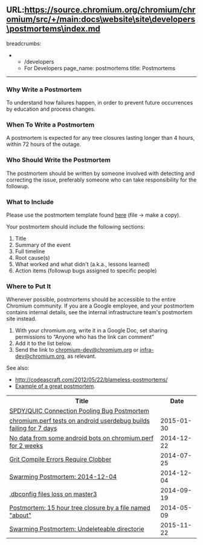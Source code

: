 URL:https://source.chromium.org/chromium/chromium/src/+/main:docs\website\site\developers\postmortems\index.md
---
breadcrumbs:
- - /developers
  - For Developers
page_name: postmortems
title: Postmortems
---

### Why Write a Postmortem

To understand how failures happen, in order to prevent future occurrences by
education and process changes.

### When To Write a Postmortem

A postmortem is expected for any tree closures lasting longer than 4 hours,
within 72 hours of the outage.

### Who Should Write the Postmortem

The postmortem should be written by someone involved with detecting and
correcting the issue, preferably someone who can take responsibility for the
followup.

### What to Include

Please use the postmortem template found
[here](https://docs.google.com/document/d/1oBYQmpBthPfxMvW0XgHn7Bu918n6eFLlQM7nVhEdF_0/edit?usp=sharing)
(file -&gt; make a copy).

Your postmortem should include the following sections:

1.  Title
2.  Summary of the event
3.  Full timeline
4.  Root cause(s)
5.  What worked and what didn't (a.k.a., lessons learned)
6.  Action items (followup bugs assigned to specific people)

### Where to Put It

Whenever possible, postmortems should be accessible to the entire Chromium
community. If you are a Google employee, and your postmortem contains internal
details, see the internal infrastructure team's postmortem site instead.

1.  With your chromium.org, write it in a Google Doc, set sharing
            permissions to “Anyone who has the link can comment”
2.  Add it to the list below.
3.  Send the link to
            [chromium-dev@chromium.org](https://groups.google.com/a/chromium.org/forum/#!forum/chromium-dev)
            or
            [infra-dev@chromium.org](https://groups.google.com/a/chromium.org/forum/#!forum/infra-dev),
            as relevant.

See also:

*   <http://codeascraft.com/2012/05/22/blameless-postmortems/>
*   [Example of a great
            postmortem](https://docs.google.com/document/d/1AyeS2du6wp_Pw8Grg8WovbE_A_HV4EUMqdiqeq1KUZ8/edit#heading=h.40nli0xmdtb5).

<table>
  <tr>
    <th>Title</th>
    <th>Date</th>
  </tr>
  <tr>
    <td><a href="https://docs.google.com/document/d/1pHtodNt3Bk0YliLTPmq42LaZaKGcD_v-ZqDtrJFxXzc/edit?usp=sharing">SPDY/QUIC Connection Pooling Bug Postmortem</a></td>
    <td></td>
  </tr>
  <tr>
    <td><a href="https://docs.google.com/document/d/1MnSceOmgw5VPgegNWaMV5iakrvRROeVYw6P0FXvvC28/edit">chromium.perf tests on android userdebug builds failing for 7 days</a></td>
    <td>2015-01-30</td>
  </tr>
  <tr>
    <td><a href="https://docs.google.com/a/chromium.org/document/d/1eCR2v9uR9jR-LQi2GiZ9soQmW4p8lfAFjj-uewBGbh8/edit#heading=h.cg9oxhygkrer">No data from some android bots on chromium.perf for 2 weeks</a></td>
    <td>2014-12-22</td>
  </tr>
  <tr>
    <td><a href="https://docs.google.com/a/chromium.org/document/d/1O2CUqFGMJ6uHP_hBdh9i9AHIOY96nTYaKRa6c4oAHJs/edit#heading=h.cg9oxhygkrer">Grit Compile Errors Require Clobber</a></td>
    <td>2014-07-25</td>
  </tr>
  <tr>
    <td><a href="https://docs.google.com/document/d/1IQMoBeZe8cKjaCf4VIlj2AIt5ZBEsVfrh4o7DP1MPo0/edit#heading=h.xt2hz3y9j243">Swarming Postmortem: 2014-12-04</a></td>
    <td>2014-12-04</td>
  </tr>
  <tr>
    <td><a href="https://docs.google.com/a/google.com/document/d/1qQS8dZ5_wt3iOZ44vYmfrAn3EsAIkwFh9sAMdDPraQE/edit">.dbconfig files loss on master3</a></td>
    <td>2014-09-19</td>
  </tr>
  <tr>
    <td><a href="https://docs.google.com/a/chromium.org/document/d/1wkxPKzWt3Xb3tjczhHl66Y5uCgO0EeE5mlDd9xIHbiE/edit">Postmortem: 15 hour tree closure by a file named "about"</a></td>
    <td>2014-05-09</td>
  </tr>
  <tr>
    <td><a href="https://docs.google.com/document/d/1E9B03cFkyLXjdLjVCu-bTK762E2RJiBhkvbv_4rjDr0">Swarming Postmortem: Undeleteable directorie</a></td>
    <td>2015-11-22</td>
  </tr>
</table>
